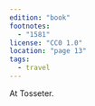 ```yaml
---
edition: "book"
footnotes:
  - "1581"
license: "CC0 1.0"
location: "page 13"
tags:
  - travel
---
```

At
Tosseter.
